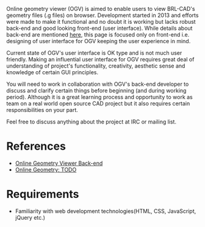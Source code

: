 Online geometry viewer (OGV) is aimed to enable users to view BRL-CAD's
geometry files (.g files) on browser. Development started in 2013 and
efforts were made to make it functional and no doubt it is working but
lacks robust back-end and good looking front-end (user interface). While
details about back-end are mentioned
[here](Online_Geometry_Viewer_Back-end.md), this page is focused
only on front-end i.e. designing of user interface for OGV keeping the
user experience in mind.

Current state of OGV's user interface is OK type and is not much user
friendly. Making an influential user interface for OGV requires great
deal of understanding of project's functionality, creativity, aesthetic
sense and knowledge of certain GUI principles.

You will need to work in collaboration with OGV's back-end developer to
discuss and clarify certain things before beginning (and during working
period). Although it is a great learning process and opportunity to work
as team on a real world open source CAD project but it also requires
certain responsibilities on your part.

Feel free to discuss anything about the project at IRC or mailing list.

# References

-   [Online Geometry Viewer
    Back-end](Online_Geometry_Viewer_Back-end.md)
-   [Online Geometry: TODO](Online_Geometry/TODO.md)

# Requirements

-   Familiarity with web development technologies(HTML, CSS, JavaScript,
    jQuery etc.)
